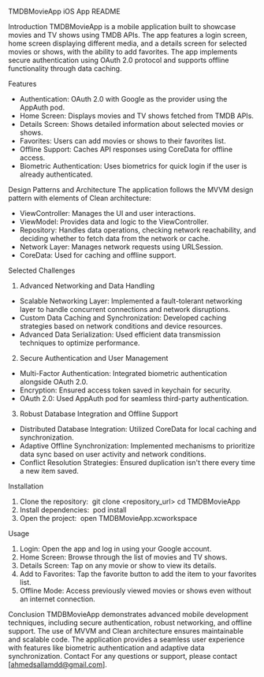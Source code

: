 TMDBMovieApp iOS App README

Introduction
TMDBMovieApp is a mobile application built to showcase movies and TV shows using TMDB APIs. The app features a login screen, home screen displaying different media, and a details screen for selected movies or shows, with the ability to add favorites. The app implements secure authentication using OAuth 2.0 protocol and supports offline functionality through data caching.

Features
* Authentication: OAuth 2.0 with Google as the provider using the AppAuth pod.
* Home Screen: Displays movies and TV shows fetched from TMDB APIs.
* Details Screen: Shows detailed information about selected movies or shows.
* Favorites: Users can add movies or shows to their favorites list.
* Offline Support: Caches API responses using CoreData for offline access.
* Biometric Authentication: Uses biometrics for quick login if the user is already authenticated.

Design Patterns and Architecture
The application follows the MVVM design pattern with elements of Clean architecture:
* ViewController: Manages the UI and user interactions.
* ViewModel: Provides data and logic to the ViewController.
* Repository: Handles data operations, checking network reachability, and deciding whether to fetch data from the network or cache.
* Network Layer: Manages network requests using URLSession.
* CoreData: Used for caching and offline support.

Selected Challenges
1. Advanced Networking and Data Handling
* Scalable Networking Layer: Implemented a fault-tolerant networking layer to handle concurrent connections and network disruptions.
* Custom Data Caching and Synchronization: Developed caching strategies based on network conditions and device resources.
* Advanced Data Serialization: Used efficient data transmission techniques to optimize performance.

2. Secure Authentication and User Management
* Multi-Factor Authentication: Integrated biometric authentication alongside OAuth 2.0.
* Encryption: Ensured access token saved in keychain for security.
* OAuth 2.0: Used AppAuth pod for seamless third-party authentication.

3. Robust Database Integration and Offline Support
* Distributed Database Integration: Utilized CoreData for local caching and synchronization.
* Adaptive Offline Synchronization: Implemented mechanisms to prioritize data sync based on user activity and network conditions.
* Conflict Resolution Strategies: Ensured duplication isn't there every time a new item saved.

Installation
1. Clone the repository:  git clone <repository_url>
cd TMDBMovieApp   
2. Install dependencies:  pod install   
3. Open the project:  open TMDBMovieApp.xcworkspace

Usage
1. Login: Open the app and log in using your Google account.
2. Home Screen: Browse through the list of movies and TV shows.
3. Details Screen: Tap on any movie or show to view its details.
4. Add to Favorites: Tap the favorite button to add the item to your favorites list.
5. Offline Mode: Access previously viewed movies or shows even without an internet connection.

Conclusion
TMDBMovieApp demonstrates advanced mobile development techniques, including secure authentication, robust networking, and offline support. The use of MVVM and Clean architecture ensures maintainable and scalable code. The application provides a seamless user experience with features like biometric authentication and adaptive data synchronization.
Contact
For any questions or support, please contact [ahmedsallamdd@gmail.com].
